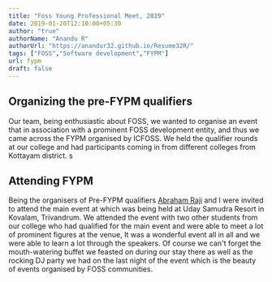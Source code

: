 ```yaml
---
title: "Foss Young Professional Meet, 2019"
date: 2019-01-20T12:10:00+05:30
author: "true"
authorName: "Anandu R"
authorUrl: "https://anandur32.github.io/Resume32R/"
tags: ["FOSS","Software development","FYPM"]
url: fypm
draft: false
---
```


## Organizing the pre-FYPM qualifiers 
Our team, being enthusiastic about FOSS, we wanted to organise an event that in association with a prominent FOSS development  entity, and thus we came across the FYPM organised by ICFOSS. We held the qualifier rounds at our college and had participants coming in from different colleges from Kottayam district. 
s
## Attending FYPM 
Being the organisers of Pre-FYPM qualifiers [Abraham Raji](https://abrahamraji.in) and I were invited to attend the main event at which was being held at Uday Samudra Resort in Kovalam, Trivandrum. We attended the event with two other students from our college who had qualified for the main event and were able to meet a lot of prominent figures at the venue, It was a wonderful event all in all and we were able to learn a lot through the speakers. Of course we can't forget the mouth-watering buffet we feasted on during our stay there as well as the rocking DJ party we had on the last night of the event which is the beauty of events organised by FOSS communities. 
